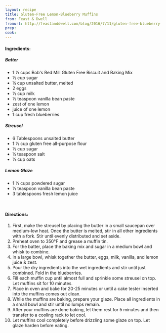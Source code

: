 ```yaml
---
layout: recipe
title: Gluten-Free Lemon-Blueberry Muffins
from: Feast & Dwell
fromurl: http://feastanddwell.com/blog/2016/7/11/gluten-free-blueberry-lemon-muffins-with-streusel-and-lemon-glaze
prep: 
cook: 
---
```


#### Ingredients:

##### Batter

* 1 ½ cups Bob's Red Mill Gluten Free Biscuit and Baking Mix
* ½ cup sugar
* ¼ cup unsalted butter, melted
* 2 eggs
* ½ cup milk
* ½ teaspoon vanilla bean paste
* zest of one lemon
* juice of one lemon
* 1 cup fresh blueberries

##### Streusel

* 6 Tablespoons unsalted butter
* 1 ½ cup gluten free all-purpose flour
* ½ cup sugar
* ¼ teaspoon salt
* ⅓ cup oats

##### Lemon Glaze

* 1 ½ cups powdered sugar
* ½ teaspoon vanilla bean paste
* 3 tablespoons fresh lemon juice

<br>

#### Directions:

1. First, make the streusel by placing the butter in a small saucepan over medium-low heat. Once the butter is melted, stir in all other ingredients with a fork. Stir until evenly distributed and set aside.
2. Preheat oven to 350°F and grease a muffin tin. 
3. For the batter, place the baking mix and sugar in a medium bowl and whisk to combine.
4. In a large bowl, whisk together the butter, eggs, milk, vanilla, and lemon juice & zest. 
5. Pour the dry ingredients into the wet ingredients and stir until just combined. Fold in the blueberries.
6. Fill each muffin cup until almost full and sprinkle some streusel on top. Let muffins sit for 10 minutes. 
7. Place in oven and bake for 20-25 minutes or until a cake tester inserted into the muffins comes out clean.
8. While the muffins are baking, prepare your glaze. Place all ingredients in a small bowl and stir until no lumps remain.
9. After your muffins are done baking, let them rest for 5 minutes and then transfer to a cooling rack to let cool. 
10. Let muffins cool completely before drizzling some glaze on top. Let glaze harden before eating. 
